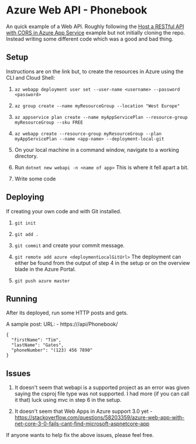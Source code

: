 # Azure Web API - Phonebook

An quick example of a Web API. Roughly following the [Host a RESTful API with CORS in Azure App Service](https://docs.microsoft.com/en-gb/azure/app-service/app-service-web-tutorial-rest-api) example but not initially cloning the repo. Instead writing some different code which was a good and bad thing.

## Setup
Instructions are on the link but, to create the resources in Azure using the CLI and Cloud Shell:

1. ```az webapp deployment user set --user-name <username> --password <password>```

2. ```az group create --name myResourceGroup --location "West Europe"```

3. ```az appservice plan create --name myAppServicePlan --resource-group myResourceGroup --sku FREE```

4. ```az webapp create --resource-group myResourceGroup --plan myAppServicePlan --name <app-name> --deployment-local-git```

5. On your local machine in a command window, navigate to a working directory.

6. Run ```dotnet new webapi -n <name of app>``` This is where it fell apart a bit.

7. Write some code

## Deploying
If creating your own code and with Git installed.
1. ```git init```

2. ```git add .```

3. ```git commit``` and create your commit message.

4. ```git remote add azure <deploymentLocalGitUrl>``` The deployment can either be found from the output of step 4 in the setup or on the overview blade in the Azure Portal.

5. ```git push azure master```

## Running
After its deployed, run some HTTP posts and gets.

A sample post:
URL: - https://<url>/api/Phonebook/
```
{
  "firstName": "Tim",
  "lastName": "Gates",
  "phoneNumber": "(123) 456 7890"
}
```


## Issues
1. It doesn't seem that webapi is a supported project as an error was given saying the csproj file type was not supported. I had more (if you can call it that) luck using mvc in step 6 in the setup.

2. It doesn't seem that Web Apps in Azure support 3.0 yet - https://stackoverflow.com/questions/58203359/azure-web-app-with-net-core-3-0-fails-cant-find-microsoft-aspnetcore-app

If anyone wants to help fix the above issues, please feel free.
